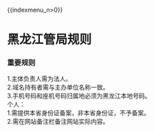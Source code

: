 {{indexmenu_n>0}}

# 黑龙江管局规则

### 重要规则

1.主体负责人需为法人。  
2.域名持有者需与主办单位名称一致。  
3.手机号码和座机号码归属地必须为黑龙江本地号码。  
个人：  
1.需提供本省身份证备案，非本省身份证，不予备案。  
2.需在网站备注栏备注网站实际内容。
